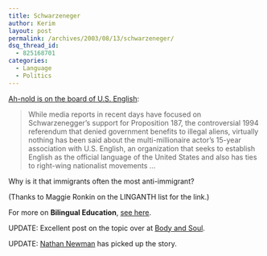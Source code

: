 ```yaml
---
title: Schwarzeneger
author: Kerim
layout: post
permalink: /archives/2003/08/13/schwarzeneger/
dsq_thread_id:
  - 825168701
categories:
  - Language
  - Politics
---
```

<a href="http://www.washingtonpost.com/wp-dyn/articles/A53646-2003Aug13.html" onclick="_gaq.push(['_trackEvent', 'outbound-article', 'http://www.washingtonpost.com/wp-dyn/articles/A53646-2003Aug13.html', 'Ah-nold is on the board of U.S. English']);" >Ah-nold is on the board of U.S. English</a>:


>   While media reports in recent days have focused on Schwarzenegger&#8217;s support for Proposition 187, the controversial 1994 referendum that denied government benefits to illegal aliens, virtually nothing has been said about the multi-millionaire actor&#8217;s 15-year association with U.S. English, an organization that seeks to establish English as the official language of the United States and also has ties to right-wing nationalist movements &#8230;


Why is it that immigrants often the most anti-immigrant?

(Thanks to Maggie Ronkin on the LINGANTH list for the link.)

For more on **Bilingual Education**, <a href="http://test.oxus.net/archives/000050.html" onclick="_gaq.push(['_trackEvent', 'outbound-article', 'http://test.oxus.net/archives/000050.html', 'see here']);" >see here</a>.

UPDATE: Excellent post on the topic over at <a href="http://bodyandsoul.typepad.com/blog/2003/08/arnolds_broken_.html" onclick="_gaq.push(['_trackEvent', 'outbound-article', 'http://bodyandsoul.typepad.com/blog/2003/08/arnolds_broken_.html', 'Body and Soul']);" >Body and Soul</a>.

UPDATE: <a href="http://www.nathannewman.org/log/archives/001131.shtml" onclick="_gaq.push(['_trackEvent', 'outbound-article', 'http://www.nathannewman.org/log/archives/001131.shtml', 'Nathan Newman']);" >Nathan Newman</a> has picked up the story.

